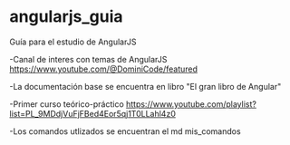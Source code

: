 # angularjs_guia

Guía para el estudio de AngularJS

-Canal de interes con temas de AngularJS https://www.youtube.com/@DominiCode/featured

-La documentación base se encuentra en libro "El gran libro de Angular"

-Primer curso teórico-práctico https://www.youtube.com/playlist?list=PL_9MDdjVuFjFBed4Eor5qj1T0LLahl4z0

-Los comandos utlizados se encuentran el md mis_comandos
